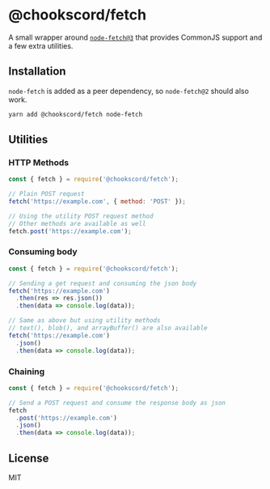 # @chookscord/fetch

A small wrapper around [`node-fetch@3`](https://www.npmjs.com/package/node-fetch) that provides
CommonJS support and a few extra utilities.

## Installation

`node-fetch` is added as a peer dependency, so `node-fetch@2` should also
work.

```sh
yarn add @chookscord/fetch node-fetch
```

## Utilities

### HTTP Methods

```js
const { fetch } = require('@chookscord/fetch');

// Plain POST request
fetch('https://example.com', { method: 'POST' });

// Using the utility POST request method
// Other methods are available as well
fetch.post('https://example.com');
```

### Consuming body

```js
const { fetch } = require('@chookscord/fetch');

// Sending a get request and consuming the json body
fetch('https://example.com')
  .then(res => res.json())
  .then(data => console.log(data));

// Same as above but using utility methods
// text(), blob(), and arrayBuffer() are also available
fetch('https://example.com')
  .json()
  .then(data => console.log(data));
```

### Chaining

```js
const { fetch } = require('@chookscord/fetch');

// Send a POST request and consume the response body as json
fetch
  .post('https://example.com')
  .json()
  .then(data => console.log(data));
```

## License

MIT
